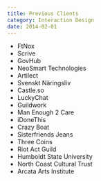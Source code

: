 ```yaml
---
title: Previous Clients
category: Interaction Design
date: 2014-02-01
---
```


* FtNox
* Scrive
* GovHub
* NeoSmart Technologies
* Artilect
* Svenskt Näringsliv
* Castle.so
* LuckyChat
* Guildwork
* Man Enough 2 Care
* iDoneThis
* Crazy Boat
* Sisterfriends Jeans
* Three Coins
* Riot Act Guild
* Humboldt State University
* North Coast Cultural Trust
* Arcata Arts Institute
